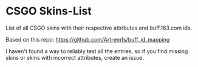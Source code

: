# CSGO Skins-List

List of all CSGO skins with their respective attributes and buff.163.com ids.

Based on this repo: https://github.com/Art-em1s/buff_id_mapping

I haven't found a way to reliably test all the entries, so if you find missing skins or skins with incorrect attributes, create an issue.
